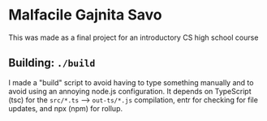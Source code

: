 # Malfacile Gajnita Savo
This was made as a final project for an introductory CS high school course

## Building: ``./build``
I made a "build" script to avoid having to type something manually and to avoid
using an annoying node.js configuration. It depends on TypeScript (tsc) for the
``src/*.ts`` --> ``out-ts/*.js`` compilation, entr for checking for file
updates, and npx (npm) for rollup.
